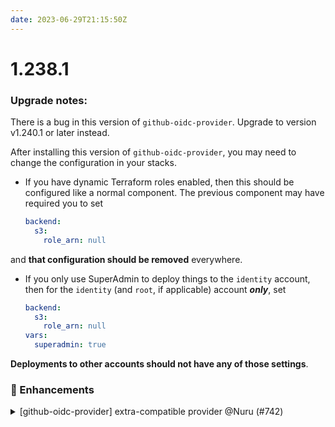 ```yaml
---
date: 2023-06-29T21:15:50Z
---
```


# 1.238.1

### Upgrade notes:

There is a bug in this version of `github-oidc-provider`. Upgrade to version v1.240.1 or later instead.

After installing this version of `github-oidc-provider`, you may need to change the configuration in your stacks.

- If you have dynamic Terraform roles enabled, then this should be configured like a normal component. The previous component may have required you to set 

    ```yaml
    backend:
      s3:
        role_arn: null
    ````
and **that configuration should be removed** everywhere.
- If you only use SuperAdmin to deploy things to the `identity` account, then for the `identity` (and `root`, if applicable) account ***only***, set

    ```yaml
    backend:
      s3:
        role_arn: null
    vars:
      superadmin: true
    ````
**Deployments to other accounts should not have any of those settings**. 

### 🚀 Enhancements

<details>
  <summary>[github-oidc-provider] extra-compatible provider @Nuru (#742)</summary>

### what && why

- This updates `provider.tf` to provide compatibility with various legacy configurations as well as the current reference architecture
- This update does NOT require updating `account-map`



</details>
